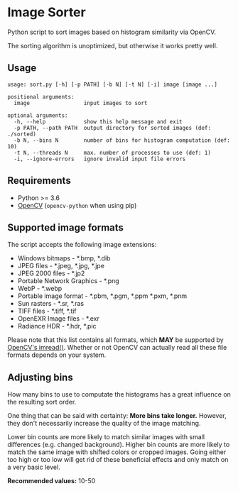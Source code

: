 # Image Sorter

Python script to sort images based on histogram similarity via OpenCV.

The sorting algorithm is unoptimized, but otherwise it works pretty well.

## Usage

```
usage: sort.py [-h] [-p PATH] [-b N] [-t N] [-i] image [image ...]

positional arguments:
  image                 input images to sort

optional arguments:
  -h, --help            show this help message and exit
  -p PATH, --path PATH  output directory for sorted images (def: ./sorted)
  -b N, --bins N        number of bins for histogram computation (def: 10)
  -t N, --threads N     max. number of processes to use (def: 1)
  -i, --ignore-errors   ignore invalid input file errors
```

## Requirements

* Python >= 3.6
* [OpenCV](https://opencv.org/) (`opencv-python` when using pip)

## Supported image formats

The script accepts the following image extensions:

* Windows bitmaps - *.bmp, *.dib
* JPEG files - *.jpeg, *.jpg, *.jpe
* JPEG 2000 files - *.jp2
* Portable Network Graphics - *.png
* WebP - *.webp
* Portable image format - *.pbm, *.pgm, *.ppm *.pxm, *.pnm
* Sun rasters - *.sr, *.ras
* TIFF files - *.tiff, *.tif
* OpenEXR Image files - *.exr
* Radiance HDR - *.hdr, *.pic

Please note that this list contains all formats, which **MAY** be supported by [OpenCV's imread()](https://docs.opencv.org/3.4/d4/da8/group__imgcodecs.html#ga288b8b3da0892bd651fce07b3bbd3a56). Whether or not OpenCV can actually read all these file formats depends on your system.

## Adjusting bins

How many bins to use to computate the histograms has a great influence on the resulting sort order.

One thing that can be said with certainty: **More bins take longer.** However, they don't necessarily increase the quality of the image matching.

Lower bin counts are more likely to match similar images with small differences (e.g. changed background). Higher bin counts are more likely to match the same image with shifted colors or cropped images. Going either too high or too low will get rid of these beneficial effects and only match on a very basic level.

**Recommended values:** 10-50
